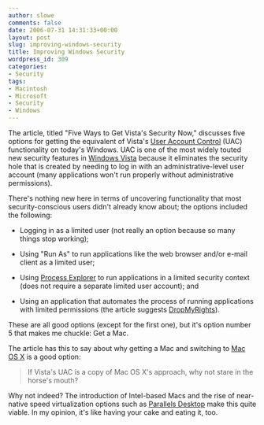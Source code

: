 ```yaml
---
author: slowe
comments: false
date: 2006-07-31 14:31:33+00:00
layout: post
slug: improving-windows-security
title: Improving Windows Security
wordpress_id: 309
categories:
- Security
tags:
- Macintosh
- Microsoft
- Security
- Windows
---
```


The article, titled "Five Ways to Get Vista's Security Now," discusses five options for getting the equivalent of Vista's [User Account Control](http://www.microsoft.com/technet/windowsvista/security/uac.mspx) (UAC) functionality on today's Windows. UAC is one of the most widely touted new security features in [Windows Vista](http://www.microsoft.com/technet/windowsvista/default.mspx) because it eliminates the security hole that is created by needing to log in with an administrative-level user account (many applications won't run properly without administrative permissions).

There's nothing new here in terms of uncovering functionality that most security-conscious users didn't already know about; the options included the following:

* Logging in as a limited user (not really an option because so many things stop working);

* Using "Run As" to run applications like the web browser and/or e-mail client as a limited user;

* Using [Process Explorer](http://www.sysinternals.com/Utilities/ProcessExplorer.html) to run applications in a limited security context (does not require a separate limited user account); and

* Using an application that automates the process of running applications with limited permissions (the article suggests [DropMyRights](http://msdn.microsoft.com/security/securecode/columns/default.aspx?pull=/library/en-us/dncode/html/secure11152004.asp)).

These are all good options (except for the first one), but it's option number 5 that makes me chuckle: Get a Mac.

The article has this to say about why getting a Mac and switching to [Mac OS X](http://www.apple.com/macosx/) is a good option:

>If Vista's UAC is a copy of Mac OS X's approach, why not stare in the horse's mouth?

Why not indeed? The introduction of Intel-based Macs and the rise of near-native speed virtualization options such as [Parallels Desktop](http://www.parallels.com/en/products/desktop/) make this quite viable. In my opinion, it's like having your cake and eating it, too.
